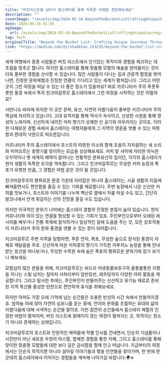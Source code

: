 ```yaml
---
title: "버킷리스트를 넘어서 홈스테이를 통해 독특한 여행을 경험해보세요"
description: ""
coverImage: "/assets/img/2024-05-16-BeyondtheBucketListCraftingUniqueJourneysThroughHomestays_0.png"
date: 2024-05-16 01:55
ogImage: 
  url: /assets/img/2024-05-16-BeyondtheBucketListCraftingUniqueJourneysThroughHomestays_0.png
tag: Tech
originalTitle: "Beyond the Bucket List: Crafting Unique Journeys Through Homestays"
link: "https://medium.com/@irshadkhan.ik3235/beyond-the-bucket-list-crafting-unique-journeys-through-homestays-ffc34d5043f7"
---
```



세계 여행에서 종종 사람들은 버킷 리스트에서 인기있는 목적지와 경험을 체크하는 데 초점을 맞추곤 합니다. 하지만 홈스테이를 통해 맞춤형 모험의 예술을 받아들이는 것이 더욱 풍부한 경험을 선사할 수 있습니다. 많은 사람들이 다니는 길과 관광객 함정을 벗어나면, 진정한 문화체험과 진정한 연결이 기다리고 있는 세계가 펼쳐집니다. 그리고 어떤 곳이 그런 여정을 떠날 수 있는 더 좋은 장소가 있을까요? 바로 카르나타카 주의 푸릇푸릇한 풍경 속에서 특히 친크마갈루르 홈스테이에서 그런 여정을 시작하는 것은 어떨까요?

서반니슈 바라에 위치한 이 곳은 문화, 유산, 자연의 아름다움이 풍부한 카르나타카 주의 핵심에 자리하고 있습니다. 고대 유적지를 통해 역사가 속삭이고, 신성한 사원을 통해 영성이 느껴지며, 신선하게 내려진 커피 향기가 상쾌한 산 공기와 어우러지는 곳이죠. 이러한 다채로운 경험 속에서 홈스테이는 여행자들에게 그 지역의 영혼을 엿볼 수 있는 따뜻함과 환대의 낙원으로 떠오른답니다.

카르나타카 주의 홈스테이에서 호스트의 따뜻한 미소와 함께 조용히 지저귐하는 새 소리와 피어오르는 꽃향기를 맞이하는 모습을 상상해보세요. 커피 밭 사이에 자리한 아늑한 오두막이나 옛 세계의 매력이 묻어나는 전통적인 문화유산의 집이던, 각각의 홈스테이가 현지 생활의 독특한 조각을 약속합니다. 그리고 친크마갈루르는 무성한 커피 농장과 폭포가 유명한 만큼, 그 경험은 마법 같은 것이 될 것입니다.

친크마갈루르의 평화로운 환경 가운데 자리잡은 하나의 홈스테이는, 시골 생활의 리듬에 빠져들면서도 편안함을 즐길 수 있는 기회를 제공합니다. 주변 농장에서 나온 신선한 커피를 맛보거나, 호스트와 이야기를 나누며 벽난로 옆에서 차를 마실 수도 있고, 간단히 발코니에서 안개 휘감히는 산의 전망을 즐길 수도 있습니다.



하지만 이국적인 분위기 너머에는 홈스테이 경험의 진정한 본질이 숨어 있습니다. 현지 커뮤니티와 의미 있는 연결을 형성할 수 있는 기회가 있죠. 주인부인으로부터 오래된 레시피를 배우거나 전통 축제에 참석하거나 일상적인 일에 도움을 주는 것, 모든 상호작용이 카르나타카 주의 문화 풍경을 엿볼 수 있는 창이 되어줍니다.

치크마갈루르 주변 지역을 탐험하면, 푸른 언덕, 폭포, 무성한 숲으로 장식된 풍경이 자체로 깨달음을 주죠. 신선하게 따온 커피콩의 향기가 가득한 카푸치노 농장을 통해 안내 받는 등산을 떠나보거나, 무성한 수목원 속에 숨은 폭포의 평화로운 분위기에 잠기 보거나 해보세요.

모험심이 많은 분들을 위해, 치크마갈루르는 바드라 야생동물보호구의 울퉁불퉁한 지형을 지나는 스릴 넘치는 짚마차 사파리부터 암반등반, 래프팅까지 다양한 야외 활동을 제공합니다. 그리고 탐사한 후에는, 주인부인이 만들어주는 신선하고 유기농 재료로 준비된 지역 특산물 풍성한 만찬으로 편안하게 휴식을 취해보세요.

하지만 아마도 가장 오래 기억에 남는 순간들은 조용한 반성의 시간 속에서 만들어지겠죠. 밤하늘 아래 앉아 자연의 심포니를 듣는 중에, 언어와 문화를 초월하는 유대와 삶의 아름다움에 대해 사색하는 순간들 말이죠. 이런 잠깐의 순간들에서 홈스테이 체험의 진정한 마법이 펼쳐지며, 버킷 리스트에 얽매이지 않는 여정이 펼쳐지는 곳, 목적지는 장소가 아니라 존재하는 상태입니다.



치크마갈루르의 호스트와 전원적인 매력들에 작별 인사를 건네면서, 단순히 기념품이나 사진만이 아닌 새로운 우정의 따스함, 함께한 경험을 통한 지혜, 그리고 홈스테이를 통해 맞이한 맞춤형 모험들에 대한 보다 깊은 감사함을 함께 안고 떠납니다. 지금부터의 여정에서는 단순히 목적지뿐 아니라 살아갈 이야기들과 맺을 인연들을 찾아가며, 한 번에 한 군데의 홈스테이에서 이어지는 경험들을 계속해 나아가길 바랍니다.🌍✈️